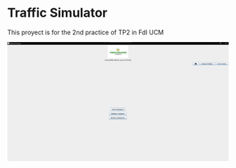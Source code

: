 # Traffic Simulator
This proyect is for the 2nd practice of TP2 in FdI UCM

![App preview](https://github.com/Alex7pl/Mercarande/blob/main/src/resources/mainapp.png)
